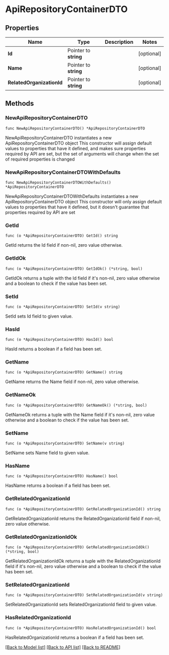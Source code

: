 # ApiRepositoryContainerDTO

## Properties

Name | Type | Description | Notes
------------ | ------------- | ------------- | -------------
**Id** | Pointer to **string** |  | [optional] 
**Name** | Pointer to **string** |  | [optional] 
**RelatedOrganizationId** | Pointer to **string** |  | [optional] 

## Methods

### NewApiRepositoryContainerDTO

`func NewApiRepositoryContainerDTO() *ApiRepositoryContainerDTO`

NewApiRepositoryContainerDTO instantiates a new ApiRepositoryContainerDTO object
This constructor will assign default values to properties that have it defined,
and makes sure properties required by API are set, but the set of arguments
will change when the set of required properties is changed

### NewApiRepositoryContainerDTOWithDefaults

`func NewApiRepositoryContainerDTOWithDefaults() *ApiRepositoryContainerDTO`

NewApiRepositoryContainerDTOWithDefaults instantiates a new ApiRepositoryContainerDTO object
This constructor will only assign default values to properties that have it defined,
but it doesn't guarantee that properties required by API are set

### GetId

`func (o *ApiRepositoryContainerDTO) GetId() string`

GetId returns the Id field if non-nil, zero value otherwise.

### GetIdOk

`func (o *ApiRepositoryContainerDTO) GetIdOk() (*string, bool)`

GetIdOk returns a tuple with the Id field if it's non-nil, zero value otherwise
and a boolean to check if the value has been set.

### SetId

`func (o *ApiRepositoryContainerDTO) SetId(v string)`

SetId sets Id field to given value.

### HasId

`func (o *ApiRepositoryContainerDTO) HasId() bool`

HasId returns a boolean if a field has been set.

### GetName

`func (o *ApiRepositoryContainerDTO) GetName() string`

GetName returns the Name field if non-nil, zero value otherwise.

### GetNameOk

`func (o *ApiRepositoryContainerDTO) GetNameOk() (*string, bool)`

GetNameOk returns a tuple with the Name field if it's non-nil, zero value otherwise
and a boolean to check if the value has been set.

### SetName

`func (o *ApiRepositoryContainerDTO) SetName(v string)`

SetName sets Name field to given value.

### HasName

`func (o *ApiRepositoryContainerDTO) HasName() bool`

HasName returns a boolean if a field has been set.

### GetRelatedOrganizationId

`func (o *ApiRepositoryContainerDTO) GetRelatedOrganizationId() string`

GetRelatedOrganizationId returns the RelatedOrganizationId field if non-nil, zero value otherwise.

### GetRelatedOrganizationIdOk

`func (o *ApiRepositoryContainerDTO) GetRelatedOrganizationIdOk() (*string, bool)`

GetRelatedOrganizationIdOk returns a tuple with the RelatedOrganizationId field if it's non-nil, zero value otherwise
and a boolean to check if the value has been set.

### SetRelatedOrganizationId

`func (o *ApiRepositoryContainerDTO) SetRelatedOrganizationId(v string)`

SetRelatedOrganizationId sets RelatedOrganizationId field to given value.

### HasRelatedOrganizationId

`func (o *ApiRepositoryContainerDTO) HasRelatedOrganizationId() bool`

HasRelatedOrganizationId returns a boolean if a field has been set.


[[Back to Model list]](../README.md#documentation-for-models) [[Back to API list]](../README.md#documentation-for-api-endpoints) [[Back to README]](../README.md)


